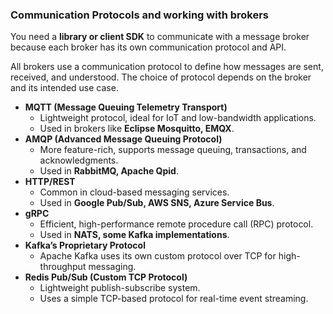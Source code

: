 ### Communication Protocols and working with brokers
You need a **library or client SDK** to communicate with a message broker because each broker has its own communication protocol and API.

All brokers use a communication protocol to define how messages are sent, received, and understood. The choice of protocol depends on the broker and its intended use case.

- **MQTT (Message Queuing Telemetry Transport)**
    - Lightweight protocol, ideal for IoT and low-bandwidth applications.
    - Used in brokers like **Eclipse Mosquitto, EMQX**.
- **AMQP (Advanced Message Queuing Protocol)**
    - More feature-rich, supports message queuing, transactions, and acknowledgments.
    - Used in **RabbitMQ, Apache Qpid**.
- **HTTP/REST**
    - Common in cloud-based messaging services.
    - Used in **Google Pub/Sub, AWS SNS, Azure Service Bus**.
- **gRPC**
    - Efficient, high-performance remote procedure call (RPC) protocol.
    - Used in **NATS, some Kafka implementations**.
- **Kafka’s Proprietary Protocol**
    - Apache Kafka uses its own custom protocol over TCP for high-throughput messaging.
- **Redis Pub/Sub (Custom TCP Protocol)**
    - Lightweight publish-subscribe system.
    - Uses a simple TCP-based protocol for real-time event streaming.


